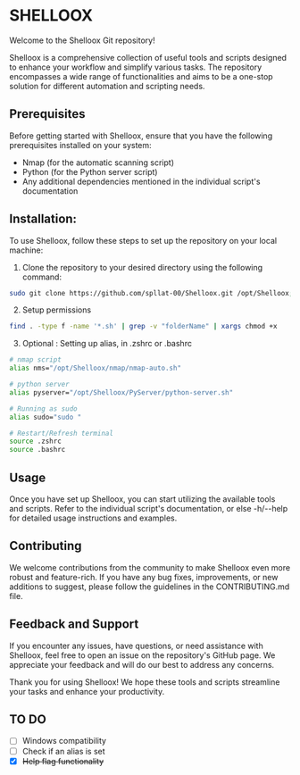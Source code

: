 
# SHELLOOX
Welcome to the Shelloox Git repository!

Shelloox is a comprehensive collection of useful tools and scripts designed to enhance your workflow and simplify various tasks. The repository encompasses a wide range of functionalities and aims to be a one-stop solution for different automation and scripting needs.

## Prerequisites
Before getting started with Shelloox, ensure that you have the following prerequisites installed on your system:

- Nmap (for the automatic scanning script)
- Python (for the Python server script)
- Any additional dependencies mentioned in the individual script's documentation

## Installation:
To use Shelloox, follow these steps to set up the repository on your local machine:

1. Clone the repository to your desired directory using the following command:
```bash
sudo git clone https://github.com/spllat-00/Shelloox.git /opt/Shelloox; cd /opt/Shelloox
```
2. Setup permissions
```bash
find . -type f -name '*.sh' | grep -v "folderName" | xargs chmod +x
```
3. Optional : Setting up alias, in .zshrc or .bashrc
```bash
# nmap script
alias nms="/opt/Shelloox/nmap/nmap-auto.sh"

# python server
alias pyserver="/opt/Shelloox/PyServer/python-server.sh"

# Running as sudo
alias sudo="sudo "

# Restart/Refresh terminal
source .zshrc
source .bashrc
```

## Usage
Once you have set up Shelloox, you can start utilizing the available tools and scripts. Refer to the individual script's documentation, or else -h/--help for detailed usage instructions and examples.

## Contributing
We welcome contributions from the community to make Shelloox even more robust and feature-rich. If you have any bug fixes, improvements, or new additions to suggest, please follow the guidelines in the CONTRIBUTING.md file.

## Feedback and Support
If you encounter any issues, have questions, or need assistance with Shelloox, feel free to open an issue on the repository's GitHub page. We appreciate your feedback and will do our best to address any concerns.

Thank you for using Shelloox! We hope these tools and scripts streamline your tasks and enhance your productivity.

## TO DO
- [ ] Windows compatibility
- [ ] Check if an alias is set
- [x] ~~Help flag functionality~~
